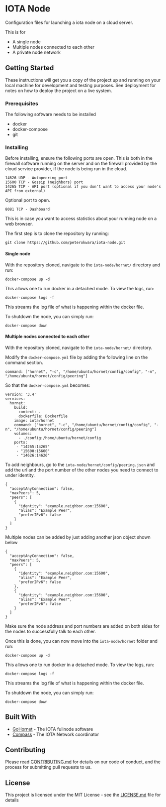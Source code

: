 # IOTA Node

Configuration files for launching a iota node on a cloud server. 

This is for
- A single node
- Multiple nodes connected to each other
- A private node network

## Getting Started

These instructions will get you a copy of the project up and running on your local machine for development and testing purposes. See deployment for notes on how to deploy the project on a live system.

### Prerequisites

The following software needs to be installed

- docker
- docker-compose
- git

### Installing

Before installing, ensure the following ports are open. This is both in the firewall software running on the server and on the firewall provided by the cloud service provider, if the node is being run in the cloud.

```
14626 UDP - Autopeering port
15600 TCP - Gossip (neighbors) port
14265 TCP - API port (optional if you don't want to access your node's API from external)
```

Optional port to open.

```
8081 TCP - Dashboard
```

This is in case you want to access statistics about your running node on a web browser.

The first step is to clone the repository by running:

```
git clone https://github.com/peterokwara/iota-node.git
```

#### Single node

With the repository cloned, navigate to the `iota-node/hornet/` directory and run:

```
docker-compose up -d
```

This allows one to run docker in a detached mode. To view the logs, run:

```
docker-compose logs -f
```

This streams the log file of what is happening within the docker file. 

To shutdown the node, you can simply run:

```
docker-compose down
```

#### Multiple nodes connected to each other

With the repository cloned, navigate to the `iota-node/hornet/` directory.

Modify the `docker-compose.yml` file by adding the following line on the command section.

```
command: ["hornet", "-c", "/home/ubuntu/hornet/config/config", "-n", "/home/ubuntu/hornet/config/peering"]
```

So that the `docker-compose.yml` becomes:

```
version: '3.4'
services:
  hornet:
    build:
      context: .
      dockerfile: Dockerfile
    image: iota/hornet
    command: ["hornet", "-c", "/home/ubuntu/hornet/config/config", "-n", "/home/ubuntu/hornet/config/peering"]
    volumes:
      - ./config:/home/ubuntu/hornet/config
    ports:
     - "14265:14265"
     - "15600:15600"
     - "14626:14626"
```

To add neighbours, go to the `iota-node/hornet/config/peering.json` and add the url and the port number of the other nodes you need to connect to under identity. 

```
{
  "acceptAnyConnection": false,
  "maxPeers": 5,
  "peers": [
    {
      "identity": "example.neighbor.com:15600",
      "alias": "Example Peer",
      "preferIPv6": false
    }
  ]
}
```

Multiple nodes can be added by just adding another json object shown below

```
{
  "acceptAnyConnection": false,
  "maxPeers": 5,
  "peers": [
    {
      "identity": "example.neighbor.com:15600",
      "alias": "Example Peer",
      "preferIPv6": false
    },
    {
      "identity": "example.neighbor.com:15600",
      "alias": "Example Peer",
      "preferIPv6": false
    }
  ]
}
```

Make sure the node address and port numbers are added on both sides for the nodes to successfully talk to each other.

Once this is done, you can now move into the `iota-node/hornet` folder and run:

```
docker-compose up -d
```

This allows one to run docker in a detached mode. To view the logs, run:

```
docker-compose logs -f
```

This streams the log file of what is happening within the docker file. 

To shutdown the node, you can simply run:

```
docker-compose down
```

## Built With

* [GoHornet](https://github.com/gohornet/hornet) - The IOTA fullnode software 
* [Compass](https://github.com/iotaledger/compass) - The IOTA Network coordinator

## Contributing

Please read [CONTRIBUTING.md](CONTRIBUTING.md) for details on our code of conduct, and the process for submitting pull requests to us.


## License

This project is licensed under the MIT License - see the [LICENSE.md](LICENSE.md) file for details

